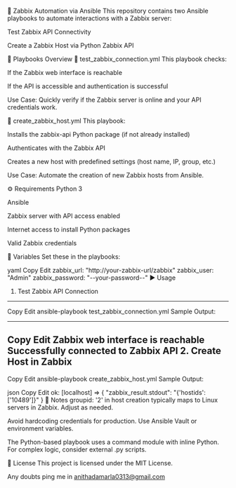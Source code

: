📘 Zabbix Automation via Ansible
This repository contains two Ansible playbooks to automate interactions with a Zabbix server:

Test Zabbix API Connectivity

Create a Zabbix Host via Python Zabbix API

📂 Playbooks Overview
🔹 test_zabbix_connection.yml
This playbook checks:

If the Zabbix web interface is reachable

If the API is accessible and authentication is successful

Use Case: Quickly verify if the Zabbix server is online and your API credentials work.

🔹 create_zabbix_host.yml
This playbook:

Installs the zabbix-api Python package (if not already installed)

Authenticates with the Zabbix API

Creates a new host with predefined settings (host name, IP, group, etc.)

Use Case: Automate the creation of new Zabbix hosts from Ansible.

⚙️ Requirements
Python 3

Ansible

Zabbix server with API access enabled

Internet access to install Python packages

Valid Zabbix credentials

🔐 Variables
Set these in the playbooks:

yaml
Copy
Edit
zabbix_url: "http://your-zabbix-url/zabbix"
zabbix_user: "Admin"
zabbix_password: "--your-password--"
▶️ Usage
1. Test Zabbix API Connection
----
Copy
Edit
ansible-playbook test_zabbix_connection.yml
Sample Output:

----
Copy
Edit
Zabbix web interface is reachable
Successfully connected to Zabbix API
2. Create Host in Zabbix
----
Copy
Edit
ansible-playbook create_zabbix_host.yml
Sample Output:

json
Copy
Edit
ok: [localhost] => {
    "zabbix_result.stdout": "{'hostids': ['10489']}"
}
📎 Notes
groupid: '2' in host creation typically maps to Linux servers in Zabbix. Adjust as needed.

Avoid hardcoding credentials for production. Use Ansible Vault or environment variables.

The Python-based playbook uses a command module with inline Python. For complex logic, consider external .py scripts.

🧾 License
This project is licensed under the MIT License.


Any doubts ping me in anithadamarla0313@gmail.com
